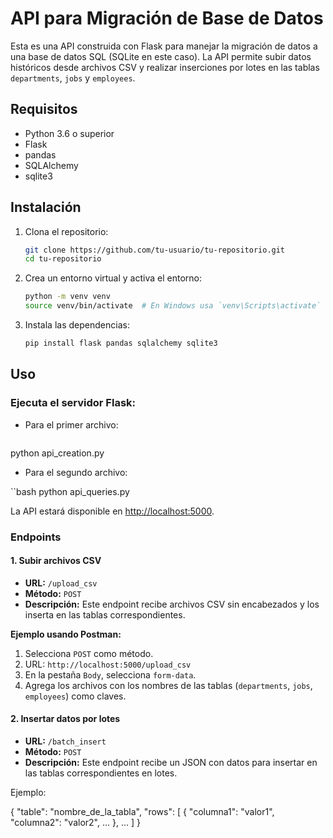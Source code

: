 # API para Migración de Base de Datos

Esta es una API construida con Flask para manejar la migración de datos a una base de datos SQL (SQLite en este caso). La API permite subir datos históricos desde archivos CSV y realizar inserciones por lotes en las tablas `departments`, `jobs` y `employees`.

## Requisitos

- Python 3.6 o superior
- Flask
- pandas
- SQLAlchemy
- sqlite3

## Instalación

1. Clona el repositorio:

   ```bash
   git clone https://github.com/tu-usuario/tu-repositorio.git
   cd tu-repositorio

2. Crea un entorno virtual y activa el entorno:
    ```bash
    python -m venv venv
    source venv/bin/activate  # En Windows usa `venv\Scripts\activate`

3. Instala las dependencias:
    ```bash
    pip install flask pandas sqlalchemy sqlite3

## Uso

### Ejecuta el servidor Flask:

- Para el primer archivo:

    ```bash
python api_creation.py

- Para el segundo archivo:

``bash
python api_queries.py

La API estará disponible en [http://localhost:5000](http://localhost:5000).

### Endpoints

#### 1. Subir archivos CSV
- **URL:** `/upload_csv`
- **Método:** `POST`
- **Descripción:** Este endpoint recibe archivos CSV sin encabezados y los inserta en las tablas correspondientes.

**Ejemplo usando Postman:**

1. Selecciona `POST` como método.
2. URL: `http://localhost:5000/upload_csv`
3. En la pestaña `Body`, selecciona `form-data`.
4. Agrega los archivos con los nombres de las tablas (`departments`, `jobs`, `employees`) como claves.

#### 2. Insertar datos por lotes
- **URL:** `/batch_insert`
- **Método:** `POST`
- **Descripción:** Este endpoint recibe un JSON con datos para insertar en las tablas correspondientes en lotes.

Ejemplo: 

{
    "table": "nombre_de_la_tabla",
    "rows": [
        { "columna1": "valor1", "columna2": "valor2", ... },
        ...
    ]
}




